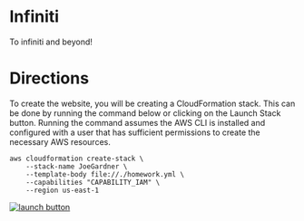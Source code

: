 # Infiniti
To infiniti and beyond!

# Directions
To create the website, you will be creating a CloudFormation stack. This can be done by running the command below or clicking on the Launch Stack button. Running the command assumes the AWS CLI is installed and configured with a user that has sufficient permissions to create the necessary AWS resources.

```
aws cloudformation create-stack \
    --stack-name JoeGardner \
    --template-body file://./homework.yml \
    --capabilities "CAPABILITY_IAM" \
    --region us-east-1
```

[![launch button](https://d2908q01vomqb2.cloudfront.net/1b6453892473a467d07372d45eb05abc2031647a/2017/08/17/2-launch.png)](https://console.aws.amazon.com/cloudformation/home?region=us-east-1#/stacks/new?stackName=JoeGardner&templateURL=https://s3.amazonaws.com/public-joehack3r-com/infiniti/homework.yml)
